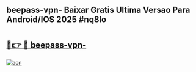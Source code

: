 ## beepass-vpn- Baixar Gratis Ultima Versao Para Android/IOS 2025 #nq8lo

# <h2><a href="https://ainizakaria.my?title=beepass-vpn-&ref=20M">🔗👉 🔴 beepass-vpn-</a></h2>

[![acn](https://github.com/user-attachments/assets/0f9c940e-d8b0-45ae-aac7-cd30a18b3e1c)](https://ainizakaria.my?title=beepass-vpn-&ref=20M)

